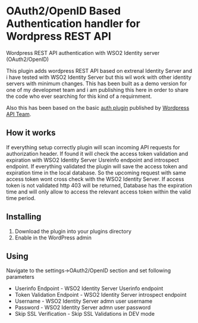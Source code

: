 # OAuth2/OpenID Based Authentication handler for Wordpress REST API

Wordpress REST API authentication with WSO2 Identity server (OAuth2/OpenID)

This plugin adds wordpress REST API based on extrenal Identity Server and i have tested with WSO2 Identity Server but this wil work with other identity servers with minimum changes. This has been built as a demo version for one of my developmet team and i am publishing this here in order to share the code who ever searching for this kind of a requirnment. 

Also this has been based on the basic [auth plugin](https://github.com/WP-API/Basic-Auth) published by [Wordpress API Team](https://github.com/WP-API).

## How it works
If everything setup correctly plugin will scan incoming API requests for authorization header. If found it will check the access token validation and expiration with WSO2 Identity Server Usreinfo endpoint and introspect endpoint. If everything validated the plugin will save the access token and expiration time in the local database. So the upcoming request with same access token wont cross check with the WSO2 Identity Server. If access token is not validated http 403 will be returned, Database has the expiration time and will only allow to access the relevant access token within the valid time period.

## Installing
1. Download the plugin into your plugins directory
2. Enable in the WordPress admin

## Using
Navigate to the settings->OAuth2/OpenID section and set following parameters

* Userinfo Endpoint - WSO2 Identity Server Userinfo endpoint
* Token Validation Endpoint - WSO2 Identity Server introspect endpoint
* Username - WSO2 Identity Server admn user username
* Password - WSO2 Identity Server admn user password
* Skip SSL Verification - Skip SSL Validations in DEV mode





